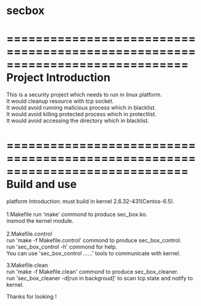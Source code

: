 # secbox</br>   
=============================================================================
Project Introduction      
=============================================================================
This is a security project which needs to run in linux platform.  
It would cleanup resource with tcp socket.   
It would avoid running malicious process which in blacklist.   
It would avoid killing protected process which in protectlist.   
It would avoid accessing the directory which in blacklist.   

=============================================================================
Build and use    
=============================================================================
platform Introduction: must build in kernel 2.6.32-431(Centos-6.5).</br>     
1.Makefile
run 'make' commond to produce sec_box.ko.   
insmod the kernel module.</br>   
2.Makefile.control   
run 'make -f Makefile.control' commond to produce sec_box_control.    
run 'sec_box_control -h' commond for help.       
You can use 'sec_box_control ......' tools to communicate with kernel.   

3.Makefile.clean    
run 'make -f Makefile.clean' commond to produce sec_box_cleaner.    
run 'sec_box_cleaner -d[run in backgroud]' to scan tcp state and notify to kernel.   

Thanks for looking !       
